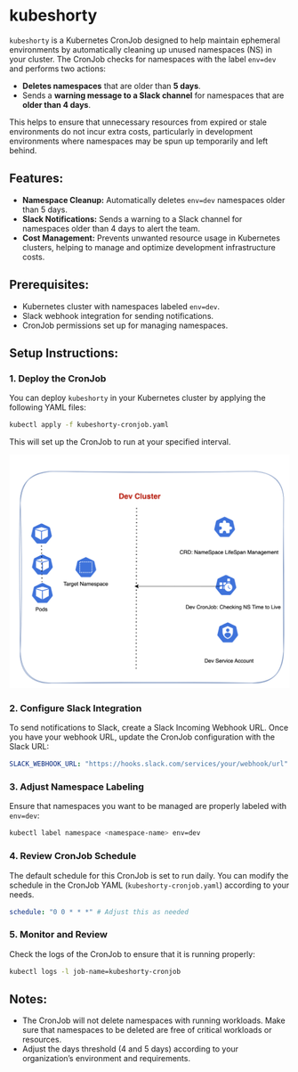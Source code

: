 # kubeshorty

`kubeshorty` is a Kubernetes CronJob designed to help maintain ephemeral environments by automatically cleaning up unused namespaces (NS) in your cluster. The CronJob checks for namespaces with the label `env=dev` and performs two actions:

- **Deletes namespaces** that are older than **5 days**.
- Sends a **warning message to a Slack channel** for namespaces that are **older than 4 days**.

This helps to ensure that unnecessary resources from expired or stale environments do not incur extra costs, particularly in development environments where namespaces may be spun up temporarily and left behind.

## Features:
- **Namespace Cleanup:** Automatically deletes `env=dev` namespaces older than 5 days.
- **Slack Notifications:** Sends a warning to a Slack channel for namespaces older than 4 days to alert the team.
- **Cost Management:** Prevents unwanted resource usage in Kubernetes clusters, helping to manage and optimize development infrastructure costs.

## Prerequisites:
- Kubernetes cluster with namespaces labeled `env=dev`.
- Slack webhook integration for sending notifications.
- CronJob permissions set up for managing namespaces.

## Setup Instructions:

### 1. Deploy the CronJob

You can deploy `kubeshorty` in your Kubernetes cluster by applying the following YAML files:

```bash
kubectl apply -f kubeshorty-cronjob.yaml
```

This will set up the CronJob to run at your specified interval.

![plot](kubeshorty-view.png)

### 2. Configure Slack Integration

To send notifications to Slack, create a Slack Incoming Webhook URL. Once you have your webhook URL, update the CronJob configuration with the Slack URL:

```yaml
SLACK_WEBHOOK_URL: "https://hooks.slack.com/services/your/webhook/url"
```

### 3. Adjust Namespace Labeling

Ensure that namespaces you want to be managed are properly labeled with `env=dev`:

```bash
kubectl label namespace <namespace-name> env=dev
```

### 4. Review CronJob Schedule

The default schedule for this CronJob is set to run daily. You can modify the schedule in the CronJob YAML (`kubeshorty-cronjob.yaml`) according to your needs.

```yaml
schedule: "0 0 * * *" # Adjust this as needed
```

### 5. Monitor and Review

Check the logs of the CronJob to ensure that it is running properly:

```bash
kubectl logs -l job-name=kubeshorty-cronjob
```

## Notes:
- The CronJob will not delete namespaces with running workloads. Make sure that namespaces to be deleted are free of critical workloads or resources.
- Adjust the days threshold (4 and 5 days) according to your organization’s environment and requirements.

